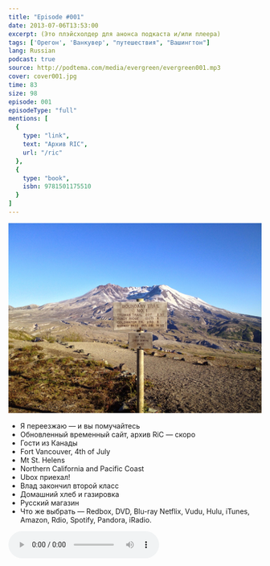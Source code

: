 ```yaml
---
title: "Episode #001"
date: 2013-07-06T13:53:00
excerpt: (Это плэйсхолдер для анонса подкаста и/или плеера)
tags: ['Орегон', 'Ванкувер', "путешествия", "Вашингтон"]
lang: Russian
podcast: true
source: http://podtema.com/media/evergreen/evergreen001.mp3
cover: cover001.jpg
time: 83
size: 98
episode: 001
episodeType: "full"
mentions: [
  { 
    type: "link",
    text: "Архив RIC",
    url: "/ric"
  },
  { 
    type: "book",
    isbn: 9781501175510
  }
]
---
```

![cover](cover001.jpg)

- Я переезжаю — и вы помучайтесь
- Обновленный временный сайт, архив RiC — скоро
- Гости из Канады
- Fort Vancouver, 4th of July
- Mt St. Helens
- Northern California and Pacific Coast
- Ubox приехал!
- Влад закончил второй класс
- Домашний хлеб и газировка
- Русский магазин
- Что же выбрать — Redbox, DVD, Blu-ray Netflix, Vudu, Hulu, iTunes, Amazon, Rdio, Spotify, Pandora, iRadio.

<audio controls src="http://podtema.com/media/evergreen/evergreen001.mp3">Пожалуйста, используйте современный браузер. Ваш текущий браузер не поддерживает воспроизведение аудио. </audio>